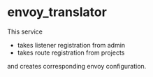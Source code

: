 # envoy_translator

This service
- takes listener registration from admin
- takes route registration from projects

and creates corresponding envoy configuration.